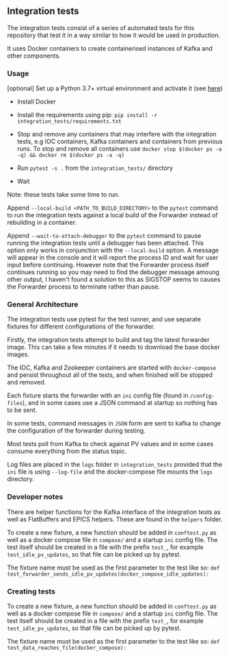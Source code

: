## Integration tests

The integration tests consist of a series of automated tests for this repository that test it in a way similar to how it would be used in production.

It uses Docker containers to create containerised instances of Kafka and other components.

### Usage

[optional] Set up a Python 3.7+ virtual environment and activate it (see [here](https://virtualenv.pypa.io/en/stable/))

* Install Docker

* Install the requirements using pip: `pip install -r integration_tests/requirements.txt`

* Stop and remove any containers that may interfere with the integration tests, e.g IOC containers, Kafka containers and
containers from previous runs. To stop and remove all containers use `docker stop $(docker ps -a -q) && docker
rm $(docker ps -a -q)`

* Run `pytest -s .` from the `integration_tests/` directory

* Wait

Note: these tests take some time to run.

Append `--local-build <PATH_TO_BUILD_DIRECTORY>` to the `pytest` command to run the integration tests against a local build
of the Forwarder instead of rebuilding in a container.

Append `--wait-to-attach-debugger` to the `pytest` command to pause running the integration tests until a debugger has
been attached. This option only works in conjunction with the `--local-build` option. A message will appear in the
console and it will report the process ID and wait for user input before continuing. However note that the Forwarder
process itself continues running so you may need to find the debugger message amoung other output, I haven't found a
solution to this as SIGSTOP seems to causes the Forwarder process to terminate rather than pause.

### General Architecture

The integration tests use pytest for the test runner, and use separate fixtures for different configurations of the forwarder.

Firstly, the integration tests attempt to build and tag the latest forwarder image. This can take a few minutes if it needs to download the base docker images.

The IOC, Kafka and Zookeeper containers are started with `docker-compose` and persist throughout all of the tests, and when finished will be stopped and removed.

Each fixture starts the forwarder with an `ini` config file (found in `/config-files`), and in some cases use a JSON command at startup so nothing has to be sent.

In some tests, command messages in `JSON` form are sent to kafka to change the configuration of the forwarder during testing.

Most tests poll from Kafka to check against PV values and in some cases consume everything from the status topic.

Log files are placed in the `logs` folder in `integration_tests` provided that the `ini` file is using `--log-file` and the docker-compose file mounts the `logs` directory.

### Developer notes

There are helper functions for the Kafka interface of the integration tests as well as FlatBuffers and EPICS helpers. These are found in the `helpers` folder.

To create a new fixture, a new function should be added in `conftest.py` as well as a docker compose file in `compose/` and a startup `ini` config file. The test itself should be created in a file with the prefix `test_`, for example `test_idle_pv_updates`, so that file can be picked up by pytest.

The fixture name must be used as the first parameter to the test like so:
`def test_forwarder_sends_idle_pv_updates(docker_compose_idle_updates):`

### Creating tests

To create a new fixture, a new function should be added in `conftest.py` as well as a docker compose file in `compose/` and a startup `ini` config file. The test itself should be created in a file with the prefix `test_`, for example `test_idle_pv_updates`, so that file can be picked up by pytest.

The fixture name must be used as the first parameter to the test like so:
`def test_data_reaches_file(docker_compose):`
